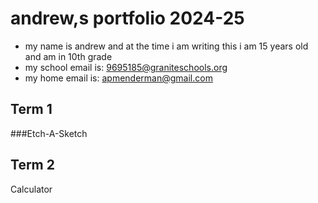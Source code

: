 # andrew,s portfolio 2024-25
* my name is andrew and at the time i am writing this i am 15 years old and am in 10th grade
* my school email is: 9695185@graniteschools.org
* my home email is: apmenderman@gmail.com
## Term 1 
###Etch-A-Sketch


## Term 2
Calculator
